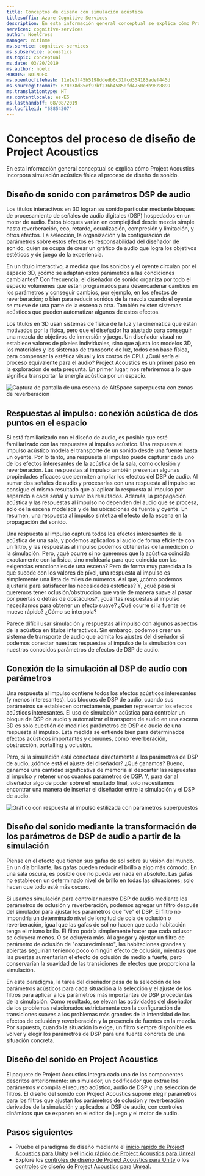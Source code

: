 ```yaml
---
title: Conceptos de diseño con simulación acústica
titlesuffix: Azure Cognitive Services
description: En esta información general conceptual se explica cómo Project Acoustics incorpora la simulación acústica al proceso de diseño de sonido.
services: cognitive-services
author: NoelCross
manager: nitinme
ms.service: cognitive-services
ms.subservice: acoustics
ms.topic: conceptual
ms.date: 03/20/2019
ms.author: noelc
ROBOTS: NOINDEX
ms.openlocfilehash: 11e1e3f45b5198ddedb6c31fcd354185adef445d
ms.sourcegitcommit: 670c38d85ef97bf236b45850fd4750e3b98c8899
ms.translationtype: HT
ms.contentlocale: es-ES
ms.lasthandoff: 08/08/2019
ms.locfileid: "68854307"
---
```

# <a name="project-acoustics-design-process-concepts"></a>Conceptos del proceso de diseño de Project Acoustics

En esta información general conceptual se explica cómo Project Acoustics incorpora simulación acústica física al proceso de diseño de sonido.

## <a name="sound-design-with-audio-dsp-parameters"></a>Diseño de sonido con parámetros DSP de audio

Los títulos interactivos en 3D logran su sonido particular mediante bloques de procesamiento de señales de audio digitales (DSP) hospedados en un motor de audio. Estos bloques varían en complejidad desde mezcla simple hasta reverberación, eco, retardo, ecualización, compresión y limitación, y otros efectos. La selección, la organización y la configuración de parámetros sobre estos efectos es responsabilidad del diseñador de sonido, quien se ocupa de crear un gráfico de audio que logra los objetivos estéticos y de juego de la experiencia.

En un título interactivo, a medida que los sonidos y el oyente circulan por el espacio 3D, ¿cómo se adaptan estos parámetros a las condiciones cambiantes? Con frecuencia, el diseñador de sonido organiza por todo el espacio volúmenes que están programados para desencadenar cambios en los parámetros y conseguir cambios, por ejemplo, en los efectos de reverberación; o bien para reducir sonidos de la mezcla cuando el oyente se mueve de una parte de la escena a otra. También existen sistemas acústicos que pueden automatizar algunos de estos efectos.

Los títulos en 3D usan sistemas de física de la luz y la cinemática que están motivados por la física, pero que el diseñador ha ajustado para conseguir una mezcla de objetivos de inmersión y juego. Un diseñador visual no establece valores de píxeles individuales, sino que ajusta los modelos 3D, los materiales y los sistemas de transporte de luz, todos con base física, para compensar la estética visual y los costos de CPU. ¿Cuál sería el proceso equivalente para el audio? Project Acoustics es un primer paso en la exploración de esta pregunta. En primer lugar, nos referiremos a lo que significa transportar la energía acústica por un espacio.

![Captura de pantalla de una escena de AltSpace superpuesta con zonas de reverberación](media/reverb-zones-altspace.png)

## <a name="impulse-responses-acoustically-connecting-two-points-in-space"></a>Respuestas al impulso: conexión acústica de dos puntos en el espacio

Si está familiarizado con el diseño de audio, es posible que esté familiarizado con las respuestas al impulso acústico. Una respuesta al impulso acústico modela el transporte de un sonido desde una fuente hasta un oyente. Por lo tanto, una respuesta al impulso puede capturar cada uno de los efectos interesantes de la acústica de la sala, como oclusión y reverberación. Las respuestas al impulso también presentan algunas propiedades eficaces que permiten ampliar los efectos del DSP de audio. Al sumar dos señales de audio y procesarlas con una respuesta al impulso se consigue el mismo resultado que al aplicar la respuesta al impulso por separado a cada señal y sumar los resultados. Además, la propagación acústica y las respuestas al impulso no dependen del audio que se procesa, solo de la escena modelada y de las ubicaciones de fuente y oyente. En resumen, una respuesta al impulso sintetiza el efecto de la escena en la propagación del sonido.

Una respuesta al impulso captura todos los efectos interesantes de la acústica de una sala, y podemos aplicarlos al audio de forma eficiente con un filtro, y las respuestas al impulso podemos obtenerlas de la medición o la simulación. Pero, ¿qué ocurre si no queremos que la acústica coincida exactamente con la física, sino moldearla para que coincida con las exigencias emocionales de una escena? Pero de forma muy parecida a lo que sucede con los valores de píxel, una respuesta al impulso es simplemente una lista de miles de números. Así que, ¿cómo podemos ajustarla para satisfacer las necesidades estéticas? Y, ¿qué pasa si queremos tener oclusión/obstrucción que varíe de manera suave al pasar por puertas o detrás de obstáculos?, ¿cuántas respuestas al impulso necesitamos para obtener un efecto suave? ¿Qué ocurre si la fuente se mueve rápido? ¿Cómo se interpola?

Parece difícil usar simulación y respuestas al impulso con algunos aspectos de la acústica en títulos interactivos. Sin embargo, podemos crear un sistema de transporte de audio que admita los ajustes del diseñador si podemos conectar nuestras respuestas al impulso de la simulación con nuestros conocidos parámetros de efectos de DSP de audio.

## <a name="connecting-simulation-to-audio-dsp-with-parameters"></a>Conexión de la simulación al DSP de audio con parámetros

Una respuesta al impulso contiene todos los efectos acústicos interesantes (y menos interesantes). Los bloques de DSP de audio, cuando sus parámetros se establecen correctamente, pueden representar los efectos acústicos interesantes. El uso de simulación acústica para controlar un bloque de DSP de audio y automatizar el transporte de audio en una escena 3D es solo cuestión de medir los parámetros de DSP de audio de una respuesta al impulso. Esta medida se entiende bien para determinados efectos acústicos importantes y comunes, como reverberación, obstrucción, portalling y oclusión.

Pero, si la simulación está conectada directamente a los parámetros de DSP de audio, ¿dónde está el ajuste del diseñador? ¿Qué ganamos? Bueno, ganamos una cantidad significativa de memoria al descartar las respuestas al impulso y retener unos cuantos parámetros de DSP. Y, para dar al diseñador algo de poder sobre el resultado final, solo necesitamos encontrar una manera de insertar el diseñador entre la simulación y el DSP de audio.

![Gráfico con respuesta al impulso estilizada con parámetros superpuestos](media/acoustic-parameters.png)

## <a name="sound-design-by-transforming-audio-dsp-parameters-from-simulation"></a>Diseño del sonido mediante la transformación de los parámetros de DSP de audio a partir de la simulación

Piense en el efecto que tienen sus gafas de sol sobre su visión del mundo. En un día brillante, las gafas pueden reducir el brillo a algo más cómodo. En una sala oscura, es posible que no pueda ver nada en absoluto. Las gafas no establecen un determinado nivel de brillo en todas las situaciones; solo hacen que todo esté más oscuro.

Si usamos simulación para controlar nuestro DSP de audio mediante los parámetros de oclusión y reverberación, podemos agregar un filtro después del simulador para ajustar los parámetros que "ve" el DSP. El filtro no impondría un determinado nivel de longitud de cola de oclusión o reverberación, igual que las gafas de sol no hacen que cada habitación tenga el mismo brillo. El filtro podría simplemente hacer que cada oclusor se ocluyera menos. O se ocluyera más. Al agregar y ajustar un filtro de parámetro de oclusión de "oscurecimiento", las habitaciones grandes y abiertas seguirían teniendo poco o ningún efecto de oclusión, mientras que las puertas aumentarían el efecto de oclusión de medio a fuerte, pero conservarían la suavidad de las transiciones de efectos que proporciona la simulación.

En este paradigma, la tarea del diseñador pasa de la selección de los parámetros acústicos para cada situación a la selección y el ajuste de los filtros para aplicar a los parámetros más importantes de DSP procedentes de la simulación. Como resultado, se elevan las actividades del diseñador de los problemas relacionados estrictamente con la configuración de transiciones suaves a los problemas más grandes de la intensidad de los efectos de oclusión y reverberación y la presencia de fuentes en la mezcla. Por supuesto, cuando la situación lo exige, un filtro siempre disponible es volver y elegir los parámetros de DSP para una fuente concreta de una situación concreta.

## <a name="sound-design-in-project-acoustics"></a>Diseño del sonido en Project Acoustics

El paquete de Project Acoustics integra cada uno de los componentes descritos anteriormente: un simulador, un codificador que extrae los parámetros y compila el recurso acústico, audio de DSP y una selección de filtros. El diseño del sonido con Project Acoustics supone elegir parámetros para los filtros que ajustan los parámetros de oclusión y reverberación derivados de la simulación y aplicados al DSP de audio, con controles dinámicos que se exponen en el editor de juego y el motor de audio.

## <a name="next-steps"></a>Pasos siguientes
* Pruebe el paradigma de diseño mediante el [inicio rápido de Project Acoustics para Unity](unity-quickstart.md) o el [inicio rápido de Project Acoustics para Unreal](unreal-quickstart.md)
* Explore los [controles de diseño de Project Acoustics para Unity](unity-workflow.md) o los [controles de diseño de Project Acoustics para Unreal](unreal-workflow.md).

